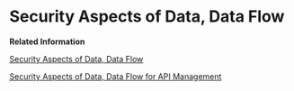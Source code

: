 <!-- loio55c45ab7a4874e59ae47f481e992a574 -->

# Security Aspects of Data, Data Flow

**Related Information**  


[Security Aspects of Data, Data Flow](security-aspects-of-data-data-flow-7895724.md "All data in transit, either exchanged with remote components or internal, can be protected by methods such as encryption.")

[Security Aspects of Data, Data Flow for API Management](security-aspects-of-data-data-flow-for-api-management-27a7f63.md "Here you can find information on how to secure API Management applications.")


